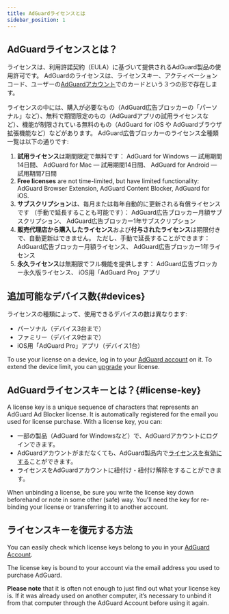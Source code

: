 ```yaml
---
title: AdGuardライセンスとは
sidebar_position: 1
---
```


## AdGuardライセンスとは？

ライセンスは、利用許諾契約（EULA）に基づいて提供されるAdGuard製品の使用許可です。 AdGuardのライセンスは、ライセンスキー、アクティベーションコード、ユーザーの[AdGuardアカウント](../../account/register)でのカードという３つの形で存在します。

ライセンスの中には、購入が必要なもの（AdGuard広告ブロッカーの「パーソナル」など）、無料で期間限定のもの（AdGuardアプリの試用ライセンスなど）、機能が制限されている無料のもの（AdGuard for iOS や AdGuardブラウザ拡張機能など）などがあります。 AdGuard広告ブロッカーのライセンス全種類一覧は以下の通りです:

1. **試用ライセンス**は期間限定で無料です： AdGuard for Windows — 試用期間14日間、 AdGuard for Mac — 試用期間14日間、 AdGuard for Android — 試用期間7日間
2. **Free licenses** are not time-limited, but have limited functionality: AdGuard Browser Extension, AdGuard Content Blocker, AdGuard for iOS.
3. **サブスクリプション**は、毎月または毎年自動的に更新される有償ライセンスです （手動で延長することも可能です）： AdGuard広告ブロッカー月額サブスクリプション、 AdGuard広告ブロッカー1年サブスクリプション
4. **販売代理店から購入したライセンス**および**付与されたライセンス**は期限付きで、自動更新はできません。 ただし、手動で延長することができます： AdGuard広告ブロッカー月額ライセンス、 AdGuard広告ブロッカー1年ライセンス
5. **永久ライセンス**は無期限でフル機能を提供します： AdGuard広告ブロッカー永久版ライセンス、 iOS用「AdGuard Pro」アプリ

## 追加可能なデバイス数{#devices}

ライセンスの種類によって、使用できるデバイスの数は異なります:
* パーソナル（デバイス3台まで）
* ファミリー（デバイス9台まで）
* iOS用「AdGuard Pro」アプリ（デバイス1台）

To use your license on a device, log in to your [AdGuard account](../../account/features) on it. To extend the device limit, you can [upgrade](../activation#how-to-upgrade-a-license) your license.

## AdGuardライセンスキーとは？{#license-key}

A license key is a unique sequence of characters that represents an AdGuard Ad Blocker license. It is automatically registered for the email you used for license purchase. With a license key, you can:
* 一部の製品（AdGuard for Windowsなど）で、AdGuardアカウントにログインできます。
* AdGuardアカウントがまだなくても、AdGuard製品内で[ライセンスを有効にする](../activation)ことができます。
* ライセンスをAdGuardアカウントに紐付け・紐付け解除をすることができます。

When unbinding a license, be sure you write the license key down beforehand or note in some other (safe) way. You'll need the key for re-binding your license or transferring it to another account.

## ライセンスキーを復元する方法

You can easily check which license keys belong to you in your [AdGuard Account](../../account/register).

The license key is bound to your account via the email address you used to purchase AdGuard.

**Please note** that it is often not enough to just find out what your license key is. If it was already used on another computer, it’s necessary to unbind it from that computer through the AdGuard Account before using it again.
